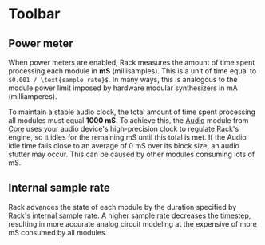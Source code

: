 # Toolbar

## Power meter

When power meters are enabled, Rack measures the amount of time spent processing each module in **mS** (millisamples).
This is a unit of time equal to `$0.001 / \text{sample rate}$`.
In many ways, this is analogous to the module power limit imposed by hardware modular synthesizers in mA (milliamperes).

To maintain a stable audio clock, the total amount of time spent processing all modules must equal **1000 mS**.
To achieve this, the [Audio](Core.html#audio) module from [Core](Core.html) uses your audio device's high-precision clock to regulate Rack's engine, so it idles for the remaining mS until this total is met.
If the Audio idle time falls close to an average of 0 mS over its block size, an audio stutter may occur.
This can be caused by other modules consuming lots of mS.

## Internal sample rate

Rack advances the state of each module by the duration specified by Rack's internal sample rate.
A higher sample rate decreases the timestep, resulting in more accurate analog circuit modeling at the expensive of more mS consumed by all modules.
